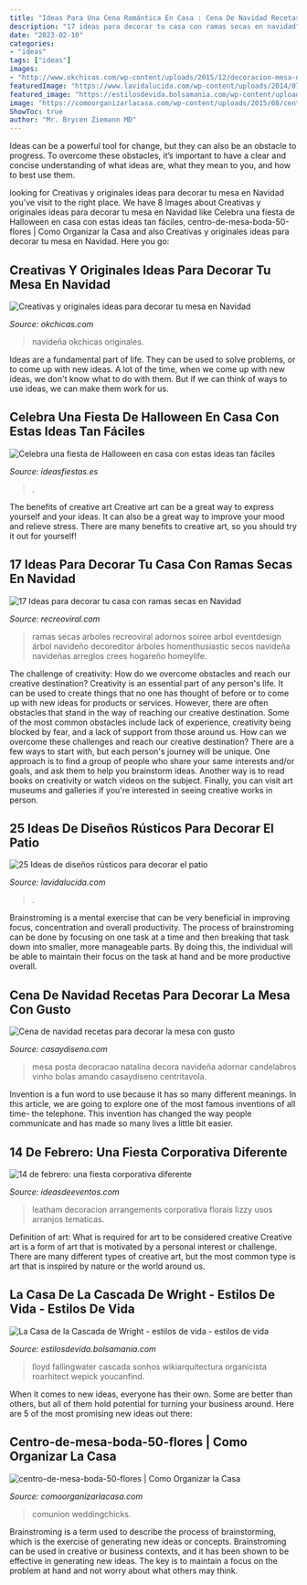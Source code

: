 ```yaml
---
title: "Ideas Para Una Cena Romántica En Casa : Cena De Navidad Recetas Para Decorar La Mesa Con Gusto"
description: "17 ideas para decorar tu casa con ramas secas en navidad"
date: "2023-02-10"
categories:
- "ideas"
tags: ["ideas"]
images:
- "http://www.okchicas.com/wp-content/uploads/2015/12/decoracion-mesa-navidad.jpg"
featuredImage: "https://www.lavidalucida.com/wp-content/uploads/2014/07/IS193muvpil8dcz.jpg"
featured_image: "https://estilosdevida.bolsamania.com/wp-content/uploads/2015/10/frank-wright-casa-de-la-cascada.jpg"
image: "https://comoorganizarlacasa.com/wp-content/uploads/2015/08/centro-de-mesa-boda-50-flores.jpg"
ShowToc: true
author: "Mr. Brycen Ziemann MD"
---
```



Ideas can be a powerful tool for change, but they can also be an obstacle to progress. To overcome these obstacles, it’s important to have a clear and concise understanding of what ideas are, what they mean to you, and how to best use them.

	

		
looking for Creativas y originales ideas para decorar tu mesa en Navidad you've visit to the right place. We have 8 Images about Creativas y originales ideas para decorar tu mesa en Navidad like Celebra una fiesta de Halloween en casa con estas ideas tan fáciles, centro-de-mesa-boda-50-flores | Como Organizar la Casa and also Creativas y originales ideas para decorar tu mesa en Navidad. Here you go:
		
    
## Creativas Y Originales Ideas Para Decorar Tu Mesa En Navidad

<img loading=lazy src="http://www.okchicas.com/wp-content/uploads/2015/12/decoracion-mesa-navidad.jpg" onerror="this.onerror=null;this.src='https://tse1.mm.bing.net/th?id=OIP.n_rCs3Rkof_vaZU5GhLb3QHaD3&amp;pid=15.1';" alt="Creativas y originales ideas para decorar tu mesa en Navidad">

_Source: okchicas.com_

>navideña okchicas originales. 

	

Ideas are a fundamental part of life. They can be used to solve problems, or to come up with new ideas. A lot of the time, when we come up with new ideas, we don't know what to do with them. But if we can think of ways to use ideas, we can make them work for us.

    
## Celebra Una Fiesta De Halloween En Casa Con Estas Ideas Tan Fáciles

<img loading=lazy src="https://ideasfiestas.es/wp-content/uploads/2013/09/decoracion-facil-halloween-2013.jpg" onerror="this.onerror=null;this.src='https://tse3.mm.bing.net/th?id=OIP.Q4w5Yxl5QUEA2ldiyDR7YwAAAA&amp;pid=15.1';" alt="Celebra una fiesta de Halloween en casa con estas ideas tan fáciles">

_Source: ideasfiestas.es_

>. 

	

The benefits of creative art
Creative art can be a great way to express yourself and your ideas. It can also be a great way to improve your mood and relieve stress. There are many benefits to creative art, so you should try it out for yourself!

    
## 17 Ideas Para Decorar Tu Casa Con Ramas Secas En Navidad

<img loading=lazy src="https://www.recreoviral.com/wp-content/uploads/2017/12/Ramas-Navidad-10.jpg" onerror="this.onerror=null;this.src='https://tse2.mm.bing.net/th?id=OIP.JFh3bE9PvTBBvpcIxLEASAHaKp&amp;pid=15.1';" alt="17 Ideas para decorar tu casa con ramas secas en Navidad">

_Source: recreoviral.com_

>ramas secas arboles recreoviral adornos soiree arbol eventdesign árbol navideño decoreditor árboles homenthusiastic secos navideña navideñas arreglos crees hogareño homeylife. 

	

The challenge of creativity: How do we overcome obstacles and reach our creative destination?
Creativity is an essential part of any person's life. It can be used to create things that no one has thought of before or to come up with new ideas for products or services. However, there are often obstacles that stand in the way of reaching our creative destination. Some of the most common obstacles include lack of experience, creativity being blocked by fear, and a lack of support from those around us. How can we overcome these challenges and reach our creative destination? There are a few ways to start with, but each person's journey will be unique. One approach is to find a group of people who share your same interests and/or goals, and ask them to help you brainstorm ideas. Another way is to read books on creativity or watch videos on the subject. Finally, you can visit art museums and galleries if you're interested in seeing creative works in person.

    
## 25 Ideas De Diseños Rústicos Para Decorar El Patio

<img loading=lazy src="https://www.lavidalucida.com/wp-content/uploads/2014/07/IS193muvpil8dcz.jpg" onerror="this.onerror=null;this.src='https://tse2.mm.bing.net/th?id=OIP.igBrDBMobPitmpppFX5zNgHaE8&amp;pid=15.1';" alt="25 Ideas de diseños rústicos para decorar el patio">

_Source: lavidalucida.com_

>. 

	

Brainstroming is a mental exercise that can be very beneficial in improving focus, concentration and overall productivity. The process of brainstroming can be done by focusing on one task at a time and then breaking that task down into smaller, more manageable parts. By doing this, the individual will be able to maintain their focus on the task at hand and be more productive overall.

    
## Cena De Navidad Recetas Para Decorar La Mesa Con Gusto

<img loading=lazy src="https://casaydiseno.com/wp-content/uploads/2015/09/cena-de-navidad-recetas-decora-mesa-mantel-rojo.jpg" onerror="this.onerror=null;this.src='https://tse1.mm.bing.net/th?id=OIP.Yupo2N45sWC9Z__JRe-CyAHaJK&amp;pid=15.1';" alt="Cena de navidad recetas para decorar la mesa con gusto">

_Source: casaydiseno.com_

>mesa posta decoracao natalina decora navideña adornar candelabros vinho bolas amando casaydiseno centritavola. 

	

Invention is a fun word to use because it has so many different meanings. In this article, we are going to explore one of the most famous inventions of all time- the telephone. This invention has changed the way people communicate and has made so many lives a little bit easier.

    
## 14 De Febrero: Una Fiesta Corporativa Diferente

<img loading=lazy src="http://ideasdeeventos.com/wp-content/uploads/2014/11/14-de-febrero-decoracion-preciosa-flores.jpg" onerror="this.onerror=null;this.src='https://tse2.mm.bing.net/th?id=OIP.8FGFFrG5Gm8QDsqbxp2qoQHaE8&amp;pid=15.1';" alt="14 de febrero: una fiesta corporativa diferente">

_Source: ideasdeeventos.com_

>leatham decoracion arrangements corporativa florais lizzy usos arranjos tematicas. 

	

Definition of art: What is required for art to be considered creative
Creative art is a form of art that is motivated by a personal interest or challenge. There are many different types of creative art, but the most common type is art that is inspired by nature or the world around us.

    
## La Casa De La Cascada De Wright - Estilos De Vida - Estilos De Vida

<img loading=lazy src="https://estilosdevida.bolsamania.com/wp-content/uploads/2015/10/frank-wright-casa-de-la-cascada.jpg" onerror="this.onerror=null;this.src='https://tse3.mm.bing.net/th?id=OIP.fbtjTPNRWo_AaRpcsD5drgHaJ4&amp;pid=15.1';" alt="La Casa de la Cascada de Wright - estilos de vida - estilos de vida">

_Source: estilosdevida.bolsamania.com_

>lloyd fallingwater cascada sonhos wikiarquitectura organicista roarhitect wepick youcanfind. 

	

When it comes to new ideas, everyone has their own. Some are better than others, but all of them hold potential for turning your business around. Here are 5 of the most promising new ideas out there: 

    
## Centro-de-mesa-boda-50-flores | Como Organizar La Casa

<img loading=lazy src="https://comoorganizarlacasa.com/wp-content/uploads/2015/08/centro-de-mesa-boda-50-flores.jpg" onerror="this.onerror=null;this.src='https://tse4.mm.bing.net/th?id=OIP.tVKTbfJSMMRUAE6Xn94hpgHaLJ&amp;pid=15.1';" alt="centro-de-mesa-boda-50-flores | Como Organizar la Casa">

_Source: comoorganizarlacasa.com_

>comunion weddingchicks. 

	

Brainstroming is a term used to describe the process of brainstorming, which is the exercise of generating new ideas or concepts. Brainstroming can be used in creative or business contexts, and it has been shown to be effective in generating new ideas. The key is to maintain a focus on the problem at hand and not worry about what others may think.

